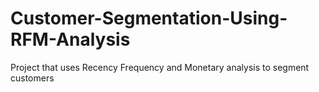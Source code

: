 # Customer-Segmentation-Using-RFM-Analysis
Project that uses Recency Frequency and Monetary analysis to segment customers
